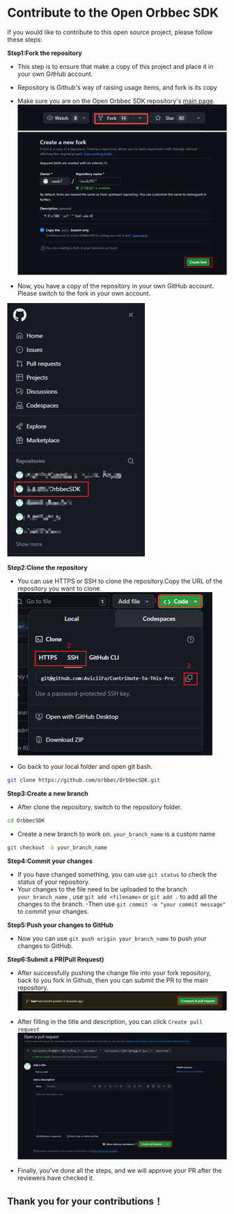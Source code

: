 # Contribute to the Open Orbbec SDK

If you would like to contribute to this open source project, please follow these steps:

**Step1:Fork the repository**

- This step is to ensure that make a copy of this project and place it in your own GitHub account.
- Repository is Github's way of raising usage items, and fork is its copy
- Make sure you are on the Open Orbbec SDK repository's [main page](https://github.com/orbbec/OrbbecSDK).
![Click](/docs/resource/developer_fork.png)
![Fork](/docs/resource/developer_fork2.png)

- Now, you have a copy of the repository in your own GitHub account.
Please switch to the fork in your own account.

![switch](/docs/resource/developer_fork3.png)

**Step2:Clone the repository**
- You can use HTTPS or SSH to clone the repository.Copy the URL of the repository you want to clone.
![clone](/docs/resource/developer_clone.png)

- Go back to your local folder and open git bash.

```bash
git clone https://github.com/orbbec/OrbbecSDK.git
```

**Step3:Create a new branch**

- After clone the repository, switch to the repository folder.

```bash
cd OrbbecSDK
```

- Create a new branch to work on. `your_branch_name` is a custom name

```bash
git checkout -b your_branch_name
```

**Step4:Commit your changes**

- If you have changed something, you can use `git status` to check the status of your repository.
- Your changes to the file need to be uploaded to the branch `your_branch_name` , use `git add <filename>` or `git add .` to add all the changes to the branch.
-Then use `git commit -m "your commit message"` to commit your changes.

**Step5:Push your changes to GitHub**

- Now you can use `git push origin your_branch_name` to push your changes to GitHub.

**Step6:Submit a PR(Pull Request)**

- After successfully pushing the change file into your fork repository, back to you fork in Github, then you can submit the PR to the main repository.
![PR](/docs/resource/developer_PR.png)

- After filling in the title and description, you can click `Create pull request`
![PR2](/docs/resource/developer_PR2.png)

- Finally, you've done all the steps, and we will approve your PR after the reviewers have checked it.

## **Thank you for your contributions！**
